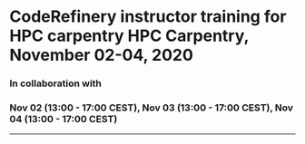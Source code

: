 # CodeRefinery instructor training for HPC carpentry HPC Carpentry, November 02-04, 2020

### In collaboration with 

### Nov 02 (13:00 - 17:00 CEST), Nov 03 (13:00 - 17:00 CEST), Nov 04 (13:00 - 17:00 CEST)

---
